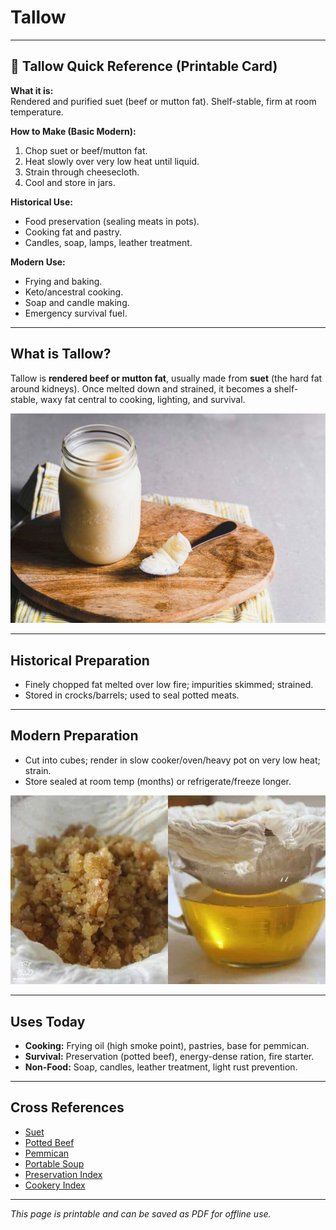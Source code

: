 # Tallow

---

## 📜 Tallow Quick Reference (Printable Card)

**What it is:**  
Rendered and purified suet (beef or mutton fat). Shelf-stable, firm at room temperature.  

**How to Make (Basic Modern):**  
1. Chop suet or beef/mutton fat.  
2. Heat slowly over very low heat until liquid.  
3. Strain through cheesecloth.  
4. Cool and store in jars.  

**Historical Use:**  
- Food preservation (sealing meats in pots).  
- Cooking fat and pastry.  
- Candles, soap, lamps, leather treatment.  

**Modern Use:**  
- Frying and baking.  
- Keto/ancestral cooking.  
- Soap and candle making.  
- Emergency survival fuel.  

---

## What is Tallow?  

Tallow is **rendered beef or mutton fat**, usually made from **suet** (the hard fat around kidneys). Once melted down and strained, it becomes a shelf-stable, waxy fat central to cooking, lighting, and survival.  

![Picture: Jar of cooled tallow](images/placeholder-tallow-jar.jpg)

---

## Historical Preparation  

- Finely chopped fat melted over low fire; impurities skimmed; strained.  
- Stored in crocks/barrels; used to seal potted meats.  

---

## Modern Preparation  

- Cut into cubes; render in slow cooker/oven/heavy pot on very low heat; strain.  
- Store sealed at room temp (months) or refrigerate/freeze longer.  

![Picture: Rendering process](images/placeholder-tallow-rendering.jpg)

---

## Uses Today  

- **Cooking:** Frying oil (high smoke point), pastries, base for pemmican.  
- **Survival:** Preservation (potted beef), energy-dense ration, fire starter.  
- **Non-Food:** Soap, candles, leather treatment, light rust prevention.  

---

## Cross References  

- [Suet](suet.md)  
- [Potted Beef](../preservation/foods/potted-beef.md)  
- [Pemmican](pemmican.md)  
- [Portable Soup](portable-soup.md)  
- [Preservation Index](preservation.md)  
- [Cookery Index](../../cookery.md)  

---

*This page is printable and can be saved as PDF for offline use.*
